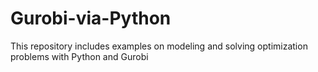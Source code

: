 # Gurobi-via-Python
This repository includes examples on modeling and solving optimization problems with Python and Gurobi
